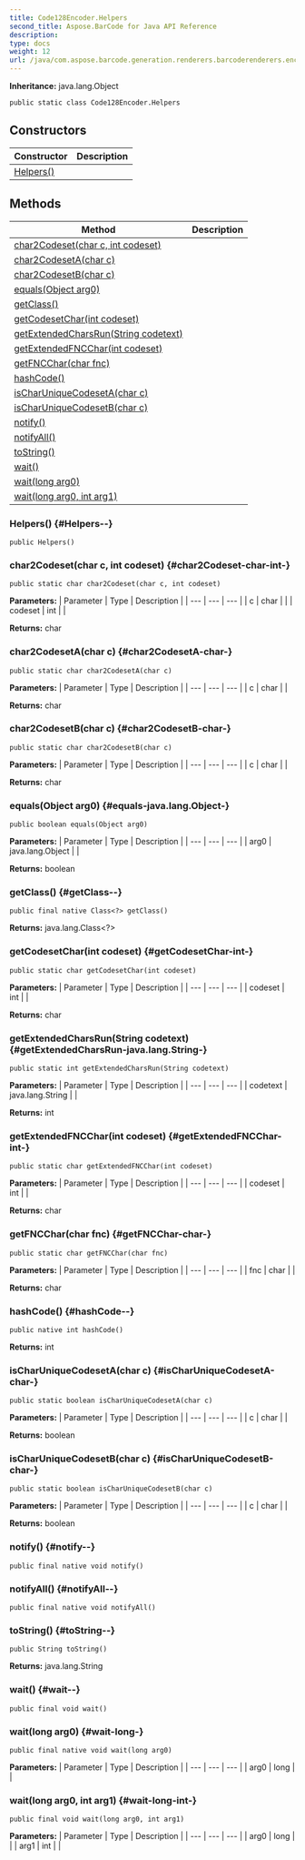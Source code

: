 ```yaml
---
title: Code128Encoder.Helpers
second_title: Aspose.BarCode for Java API Reference
description: 
type: docs
weight: 12
url: /java/com.aspose.barcode.generation.renderers.barcoderenderers.encoders/code128encoder.helpers/
---
```

**Inheritance:**
java.lang.Object
```
public static class Code128Encoder.Helpers
```
## Constructors

| Constructor | Description |
| --- | --- |
| [Helpers()](#Helpers--) |  |
## Methods

| Method | Description |
| --- | --- |
| [char2Codeset(char c, int codeset)](#char2Codeset-char-int-) |  |
| [char2CodesetA(char c)](#char2CodesetA-char-) |  |
| [char2CodesetB(char c)](#char2CodesetB-char-) |  |
| [equals(Object arg0)](#equals-java.lang.Object-) |  |
| [getClass()](#getClass--) |  |
| [getCodesetChar(int codeset)](#getCodesetChar-int-) |  |
| [getExtendedCharsRun(String codetext)](#getExtendedCharsRun-java.lang.String-) |  |
| [getExtendedFNCChar(int codeset)](#getExtendedFNCChar-int-) |  |
| [getFNCChar(char fnc)](#getFNCChar-char-) |  |
| [hashCode()](#hashCode--) |  |
| [isCharUniqueCodesetA(char c)](#isCharUniqueCodesetA-char-) |  |
| [isCharUniqueCodesetB(char c)](#isCharUniqueCodesetB-char-) |  |
| [notify()](#notify--) |  |
| [notifyAll()](#notifyAll--) |  |
| [toString()](#toString--) |  |
| [wait()](#wait--) |  |
| [wait(long arg0)](#wait-long-) |  |
| [wait(long arg0, int arg1)](#wait-long-int-) |  |
### Helpers() {#Helpers--}
```
public Helpers()
```


### char2Codeset(char c, int codeset) {#char2Codeset-char-int-}
```
public static char char2Codeset(char c, int codeset)
```




**Parameters:**
| Parameter | Type | Description |
| --- | --- | --- |
| c | char |  |
| codeset | int |  |

**Returns:**
char
### char2CodesetA(char c) {#char2CodesetA-char-}
```
public static char char2CodesetA(char c)
```




**Parameters:**
| Parameter | Type | Description |
| --- | --- | --- |
| c | char |  |

**Returns:**
char
### char2CodesetB(char c) {#char2CodesetB-char-}
```
public static char char2CodesetB(char c)
```




**Parameters:**
| Parameter | Type | Description |
| --- | --- | --- |
| c | char |  |

**Returns:**
char
### equals(Object arg0) {#equals-java.lang.Object-}
```
public boolean equals(Object arg0)
```




**Parameters:**
| Parameter | Type | Description |
| --- | --- | --- |
| arg0 | java.lang.Object |  |

**Returns:**
boolean
### getClass() {#getClass--}
```
public final native Class<?> getClass()
```




**Returns:**
java.lang.Class<?>
### getCodesetChar(int codeset) {#getCodesetChar-int-}
```
public static char getCodesetChar(int codeset)
```




**Parameters:**
| Parameter | Type | Description |
| --- | --- | --- |
| codeset | int |  |

**Returns:**
char
### getExtendedCharsRun(String codetext) {#getExtendedCharsRun-java.lang.String-}
```
public static int getExtendedCharsRun(String codetext)
```




**Parameters:**
| Parameter | Type | Description |
| --- | --- | --- |
| codetext | java.lang.String |  |

**Returns:**
int
### getExtendedFNCChar(int codeset) {#getExtendedFNCChar-int-}
```
public static char getExtendedFNCChar(int codeset)
```




**Parameters:**
| Parameter | Type | Description |
| --- | --- | --- |
| codeset | int |  |

**Returns:**
char
### getFNCChar(char fnc) {#getFNCChar-char-}
```
public static char getFNCChar(char fnc)
```




**Parameters:**
| Parameter | Type | Description |
| --- | --- | --- |
| fnc | char |  |

**Returns:**
char
### hashCode() {#hashCode--}
```
public native int hashCode()
```




**Returns:**
int
### isCharUniqueCodesetA(char c) {#isCharUniqueCodesetA-char-}
```
public static boolean isCharUniqueCodesetA(char c)
```




**Parameters:**
| Parameter | Type | Description |
| --- | --- | --- |
| c | char |  |

**Returns:**
boolean
### isCharUniqueCodesetB(char c) {#isCharUniqueCodesetB-char-}
```
public static boolean isCharUniqueCodesetB(char c)
```




**Parameters:**
| Parameter | Type | Description |
| --- | --- | --- |
| c | char |  |

**Returns:**
boolean
### notify() {#notify--}
```
public final native void notify()
```




### notifyAll() {#notifyAll--}
```
public final native void notifyAll()
```




### toString() {#toString--}
```
public String toString()
```




**Returns:**
java.lang.String
### wait() {#wait--}
```
public final void wait()
```




### wait(long arg0) {#wait-long-}
```
public final native void wait(long arg0)
```




**Parameters:**
| Parameter | Type | Description |
| --- | --- | --- |
| arg0 | long |  |

### wait(long arg0, int arg1) {#wait-long-int-}
```
public final void wait(long arg0, int arg1)
```




**Parameters:**
| Parameter | Type | Description |
| --- | --- | --- |
| arg0 | long |  |
| arg1 | int |  |

